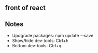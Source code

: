 front of react
---


## Notes
 * Updgrade packages: npm update --save
 * Show/hide dev-tools: Ctrl+h
 * Bottom dev-tools: Ctrl+q
